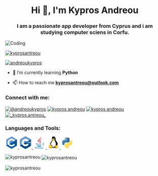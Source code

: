 <h1 align="center">Hi 👋, I'm Kypros Andreou</h1>
<h3 align="center">I am a passionate app developer from Cyprus and i am studying computer sciens in Corfu.</h3>
<img align="center right" alt="Coding" width="400" src="https://i0.wp.com/www.globalapplicationbrands.com/wp-content/uploads/2019/01/programmer.gif?fit=800%2C600&ssl=1&is-pending-load=1">

<p align="left"> <a href="https://github.com/ryo-ma/github-profile-trophy"><img src="https://github-profile-trophy.vercel.app/?username=kyprosantreou" alt="kyprosantreou" /></a> </p>

<p align="left"> <a href="https://twitter.com/@andreoukypros" target="blank"><img src="https://img.shields.io/twitter/follow/@andreoukypros?logo=twitter&style=for-the-badge" alt="andreoukypros" /></a> </p>

- 🌱 I’m currently learning **Python**

- 📫 How to reach me **kyprosantreou@outlook.com**

<h3 align="left">Connect with me:</h3>
<p align="left">
<a href="https://twitter.com/@andreoukypros" target="blank"><img align="center" src="https://raw.githubusercontent.com/rahuldkjain/github-profile-readme-generator/master/src/images/icons/Social/twitter.svg" alt="@andreoukypros" height="30" width="40" /></a>
<a href="https://linkedin.com/in/kypros andreou" target="blank"><img align="center" src="https://raw.githubusercontent.com/rahuldkjain/github-profile-readme-generator/master/src/images/icons/Social/linked-in-alt.svg" alt="kypros andreou" height="30" width="40" /></a>
<a href="https://fb.com/kypros andreou" target="blank"><img align="center" src="https://raw.githubusercontent.com/rahuldkjain/github-profile-readme-generator/master/src/images/icons/Social/facebook.svg" alt="kypros andreou" height="30" width="40" /></a>
<a href="https://instagram.com/_kypros.antreou_" target="blank"><img align="center" src="https://raw.githubusercontent.com/rahuldkjain/github-profile-readme-generator/master/src/images/icons/Social/instagram.svg" alt="_kypros.antreou_" height="30" width="40" /></a>
</p>

<h3 align="left">Languages and Tools:</h3>
<p align="left"> <a href="https://www.cprogramming.com/" target="_blank" rel="noreferrer"> <img src="https://raw.githubusercontent.com/devicons/devicon/master/icons/c/c-original.svg" alt="c" width="40" height="40"/> </a> <a href="https://www.w3schools.com/cpp/" target="_blank" rel="noreferrer"> <img src="https://raw.githubusercontent.com/devicons/devicon/master/icons/cplusplus/cplusplus-original.svg" alt="cplusplus" width="40" height="40"/> </a> <a href="https://www.java.com" target="_blank" rel="noreferrer"> <img src="https://raw.githubusercontent.com/devicons/devicon/master/icons/java/java-original.svg" alt="java" width="40" height="40"/> </a> <a href="https://www.linux.org/" target="_blank" rel="noreferrer"> <img src="https://raw.githubusercontent.com/devicons/devicon/master/icons/linux/linux-original.svg" alt="linux" width="40" height="40"/> </a> <a href="https://www.python.org" target="_blank" rel="noreferrer"> <img src="https://raw.githubusercontent.com/devicons/devicon/master/icons/python/python-original.svg" alt="python" width="40" height="40"/> </a> </p>

<p><img align="left" src="https://github-readme-stats.vercel.app/api/top-langs?username=kyprosantreou&show_icons=true&locale=en&layout=compact" alt="kyprosantreou" /></p>

<p>&nbsp;<img align="center" src="https://github-readme-stats.vercel.app/api?username=kyprosantreou&show_icons=true&locale=en" alt="kyprosantreou" /></p>

<p><img align="center" src="https://github-readme-streak-stats.herokuapp.com/?user=kyprosantreou&" alt="kyprosantreou" /></p>

